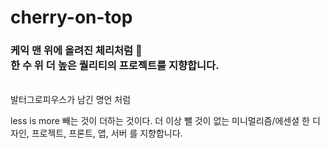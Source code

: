 # cherry-on-top 
   
### 케익 맨 위에 올려진 체리처럼 🍒 <br> 한 수 위 더 높은 퀄리티의 프로젝트를 지향합니다.
<br>
발터그로피우스가 남긴 명언 처럼 

less is more 빼는 것이 더하는 것이다.
더 이상 뺄 것이 없는 미니멀리즘/에센셜 한
디자인, 프로젝트, 프론트, 앱, 서버 를 지향합니다.
